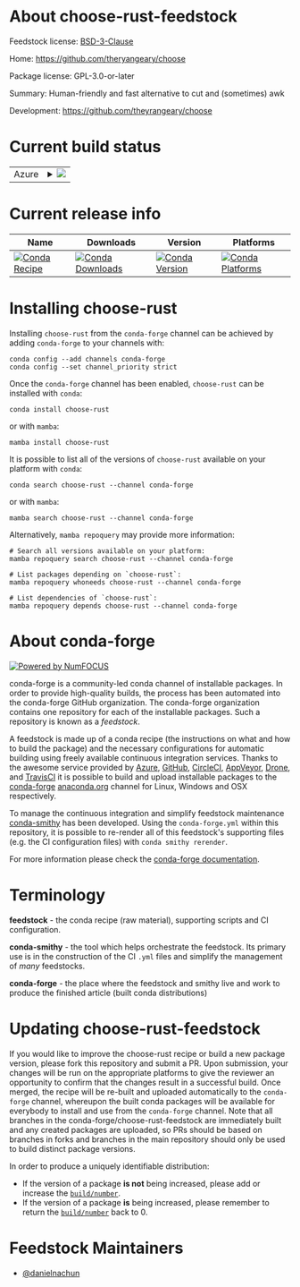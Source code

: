 About choose-rust-feedstock
===========================

Feedstock license: [BSD-3-Clause](https://github.com/conda-forge/choose-rust-feedstock/blob/main/LICENSE.txt)

Home: https://github.com/theryangeary/choose

Package license: GPL-3.0-or-later

Summary: Human-friendly and fast alternative to cut and (sometimes) awk

Development: https://github.com/theyrangeary/choose

Current build status
====================


<table>
    
  <tr>
    <td>Azure</td>
    <td>
      <details>
        <summary>
          <a href="https://dev.azure.com/conda-forge/feedstock-builds/_build/latest?definitionId=23576&branchName=main">
            <img src="https://dev.azure.com/conda-forge/feedstock-builds/_apis/build/status/choose-rust-feedstock?branchName=main">
          </a>
        </summary>
        <table>
          <thead><tr><th>Variant</th><th>Status</th></tr></thead>
          <tbody><tr>
              <td>linux_64</td>
              <td>
                <a href="https://dev.azure.com/conda-forge/feedstock-builds/_build/latest?definitionId=23576&branchName=main">
                  <img src="https://dev.azure.com/conda-forge/feedstock-builds/_apis/build/status/choose-rust-feedstock?branchName=main&jobName=linux&configuration=linux%20linux_64_" alt="variant">
                </a>
              </td>
            </tr><tr>
              <td>linux_aarch64</td>
              <td>
                <a href="https://dev.azure.com/conda-forge/feedstock-builds/_build/latest?definitionId=23576&branchName=main">
                  <img src="https://dev.azure.com/conda-forge/feedstock-builds/_apis/build/status/choose-rust-feedstock?branchName=main&jobName=linux&configuration=linux%20linux_aarch64_" alt="variant">
                </a>
              </td>
            </tr><tr>
              <td>linux_ppc64le</td>
              <td>
                <a href="https://dev.azure.com/conda-forge/feedstock-builds/_build/latest?definitionId=23576&branchName=main">
                  <img src="https://dev.azure.com/conda-forge/feedstock-builds/_apis/build/status/choose-rust-feedstock?branchName=main&jobName=linux&configuration=linux%20linux_ppc64le_" alt="variant">
                </a>
              </td>
            </tr><tr>
              <td>osx_64</td>
              <td>
                <a href="https://dev.azure.com/conda-forge/feedstock-builds/_build/latest?definitionId=23576&branchName=main">
                  <img src="https://dev.azure.com/conda-forge/feedstock-builds/_apis/build/status/choose-rust-feedstock?branchName=main&jobName=osx&configuration=osx%20osx_64_" alt="variant">
                </a>
              </td>
            </tr><tr>
              <td>osx_arm64</td>
              <td>
                <a href="https://dev.azure.com/conda-forge/feedstock-builds/_build/latest?definitionId=23576&branchName=main">
                  <img src="https://dev.azure.com/conda-forge/feedstock-builds/_apis/build/status/choose-rust-feedstock?branchName=main&jobName=osx&configuration=osx%20osx_arm64_" alt="variant">
                </a>
              </td>
            </tr><tr>
              <td>win_64</td>
              <td>
                <a href="https://dev.azure.com/conda-forge/feedstock-builds/_build/latest?definitionId=23576&branchName=main">
                  <img src="https://dev.azure.com/conda-forge/feedstock-builds/_apis/build/status/choose-rust-feedstock?branchName=main&jobName=win&configuration=win%20win_64_" alt="variant">
                </a>
              </td>
            </tr>
          </tbody>
        </table>
      </details>
    </td>
  </tr>
</table>

Current release info
====================

| Name | Downloads | Version | Platforms |
| --- | --- | --- | --- |
| [![Conda Recipe](https://img.shields.io/badge/recipe-choose--rust-green.svg)](https://anaconda.org/conda-forge/choose-rust) | [![Conda Downloads](https://img.shields.io/conda/dn/conda-forge/choose-rust.svg)](https://anaconda.org/conda-forge/choose-rust) | [![Conda Version](https://img.shields.io/conda/vn/conda-forge/choose-rust.svg)](https://anaconda.org/conda-forge/choose-rust) | [![Conda Platforms](https://img.shields.io/conda/pn/conda-forge/choose-rust.svg)](https://anaconda.org/conda-forge/choose-rust) |

Installing choose-rust
======================

Installing `choose-rust` from the `conda-forge` channel can be achieved by adding `conda-forge` to your channels with:

```
conda config --add channels conda-forge
conda config --set channel_priority strict
```

Once the `conda-forge` channel has been enabled, `choose-rust` can be installed with `conda`:

```
conda install choose-rust
```

or with `mamba`:

```
mamba install choose-rust
```

It is possible to list all of the versions of `choose-rust` available on your platform with `conda`:

```
conda search choose-rust --channel conda-forge
```

or with `mamba`:

```
mamba search choose-rust --channel conda-forge
```

Alternatively, `mamba repoquery` may provide more information:

```
# Search all versions available on your platform:
mamba repoquery search choose-rust --channel conda-forge

# List packages depending on `choose-rust`:
mamba repoquery whoneeds choose-rust --channel conda-forge

# List dependencies of `choose-rust`:
mamba repoquery depends choose-rust --channel conda-forge
```


About conda-forge
=================

[![Powered by
NumFOCUS](https://img.shields.io/badge/powered%20by-NumFOCUS-orange.svg?style=flat&colorA=E1523D&colorB=007D8A)](https://numfocus.org)

conda-forge is a community-led conda channel of installable packages.
In order to provide high-quality builds, the process has been automated into the
conda-forge GitHub organization. The conda-forge organization contains one repository
for each of the installable packages. Such a repository is known as a *feedstock*.

A feedstock is made up of a conda recipe (the instructions on what and how to build
the package) and the necessary configurations for automatic building using freely
available continuous integration services. Thanks to the awesome service provided by
[Azure](https://azure.microsoft.com/en-us/services/devops/), [GitHub](https://github.com/),
[CircleCI](https://circleci.com/), [AppVeyor](https://www.appveyor.com/),
[Drone](https://cloud.drone.io/welcome), and [TravisCI](https://travis-ci.com/)
it is possible to build and upload installable packages to the
[conda-forge](https://anaconda.org/conda-forge) [anaconda.org](https://anaconda.org/)
channel for Linux, Windows and OSX respectively.

To manage the continuous integration and simplify feedstock maintenance
[conda-smithy](https://github.com/conda-forge/conda-smithy) has been developed.
Using the ``conda-forge.yml`` within this repository, it is possible to re-render all of
this feedstock's supporting files (e.g. the CI configuration files) with ``conda smithy rerender``.

For more information please check the [conda-forge documentation](https://conda-forge.org/docs/).

Terminology
===========

**feedstock** - the conda recipe (raw material), supporting scripts and CI configuration.

**conda-smithy** - the tool which helps orchestrate the feedstock.
                   Its primary use is in the construction of the CI ``.yml`` files
                   and simplify the management of *many* feedstocks.

**conda-forge** - the place where the feedstock and smithy live and work to
                  produce the finished article (built conda distributions)


Updating choose-rust-feedstock
==============================

If you would like to improve the choose-rust recipe or build a new
package version, please fork this repository and submit a PR. Upon submission,
your changes will be run on the appropriate platforms to give the reviewer an
opportunity to confirm that the changes result in a successful build. Once
merged, the recipe will be re-built and uploaded automatically to the
`conda-forge` channel, whereupon the built conda packages will be available for
everybody to install and use from the `conda-forge` channel.
Note that all branches in the conda-forge/choose-rust-feedstock are
immediately built and any created packages are uploaded, so PRs should be based
on branches in forks and branches in the main repository should only be used to
build distinct package versions.

In order to produce a uniquely identifiable distribution:
 * If the version of a package **is not** being increased, please add or increase
   the [``build/number``](https://docs.conda.io/projects/conda-build/en/latest/resources/define-metadata.html#build-number-and-string).
 * If the version of a package **is** being increased, please remember to return
   the [``build/number``](https://docs.conda.io/projects/conda-build/en/latest/resources/define-metadata.html#build-number-and-string)
   back to 0.

Feedstock Maintainers
=====================

* [@danielnachun](https://github.com/danielnachun/)

